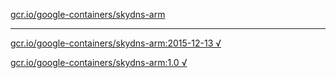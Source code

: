 [gcr.io/google-containers/skydns-arm](https://hub.docker.com/r/anjia0532/skydns-arm/tags/) 

----
[gcr.io/google-containers/skydns-arm:2015-12-13 √](https://hub.docker.com/r/anjia0532/google-containers.skydns-arm/tags/)

[gcr.io/google-containers/skydns-arm:1.0 √](https://hub.docker.com/r/anjia0532/google-containers.skydns-arm/tags/)

